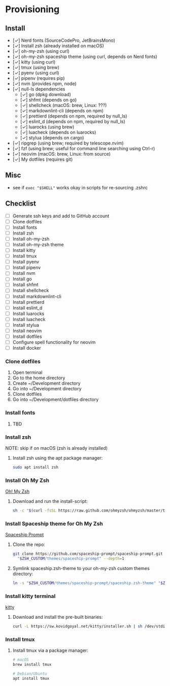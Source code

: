 # Provisioning

## Install

- [✓] Nerd fonts (SourceCodePro, JetBrainsMono)
- [✓] Install zsh (already installed on macOS)
- [✓] oh-my-zsh (using curl)
- [✓] oh-my-zsh spaceship theme (using curl, depends on Nerd fonts)
- [✓] kitty (using curl)
- [✓] tmux (using brew)
- [✓] pyenv (using curl)
- [✓] pipenv (requires pip)
- [✓] nvm (provides npm, node)
- [✓] null-ls dependencies
  - [✓] go (dpkg download)
  - [✓] shfmt (depends on go)
  - [✓] shellcheck (macOS: brew, Linux: ???)
  - [✓] markdownlint-cli (depends on npm)
  - [✓] prettierd (depends on npm, required by null_ls)
  - [✓] eslint_d (depends on npm, required by null_ls)
  - [✓] luarocks (using brew)
  - [✓] luacheck (depends on luarocks)
  - [✓] stylua (depends on cargo)
- [✓] ripgrep (using brew; required by telescope.nvim)
- [✓] fzf (using brew; useful for command line searching using Ctrl-r)
- [✓] neovim (macOS: brew, Linux: from source)
- [✓] My dotfiles (requires git)

## Misc

- see if `exec "$SHELL"` works okay in scripts for re-sourcing .zshrc

## Checklist

- [ ] Generate ssh keys and add to GitHub account
- [ ] Clone dotfiles
- [ ] Install fonts
- [ ] Install zsh
- [ ] Install oh-my-zsh
- [ ] Install oh-my-zsh theme
- [ ] Install kitty
- [ ] Install tmux
- [ ] Install pyenv
- [ ] Install pipenv
- [ ] Install nvm
- [ ] Install go
- [ ] Install shfmt
- [ ] Install shellcheck
- [ ] Install markdownlint-cli
- [ ] Install prettierd
- [ ] Install eslint_d
- [ ] Install luarocks
- [ ] Install luacheck
- [ ] Install stylua
- [ ] Install neovim
- [ ] Install dotfiles
- [ ] Configure spell functionality for neovim
- [ ] Install docker

### Clone dotfiles

1. Open terminal
2. Go to the home directory
3. Create ~/Development directory
4. Go into ~/Development directory
5. Clone dotfiles
6. Go into ~/Development/dotfiles directory

### Install fonts

1. TBD

### Install zsh

NOTE: skip if on macOS (zsh is already installed)

1. Install zsh using the apt package manager:

   ```bash
   sudo apt install zsh
   ```

### Install Oh My Zsh

[Oh! My Zsh](https://ohmyz.sh/#install)

1. Download and run the install-script:

   ```bash
   sh -c "$(curl -fsSL https://raw.github.com/ohmyzsh/ohmyzsh/master/tools/install.sh)"
   ```

### Install Spaceship theme for Oh My Zsh

[Spaceship Prompt](https://github.com/spaceship-prompt/spaceship-prompt/)

1. Clone the repo:

   ```bash
   git clone https://github.com/spaceship-prompt/spaceship-prompt.git \
     "$ZSH_CUSTOM/themes/spaceship-prompt" --depth=1
   ```

2. Symlink spaceship.zsh-theme to your oh-my-zsh custom themes directory:

   ```bash
   ln -s "$ZSH_CUSTOM/themes/spaceship-prompt/spaceship.zsh-theme" "$ZSH_CUSTOM/themes/spaceship.zsh-theme"
   ```

### Install kitty terminal

[kitty](https://sw.kovidgoyal.net/kitty/)

1. Download and install the pre-built binaries:

   ```bash
   curl -L https://sw.kovidgoyal.net/kitty/installer.sh | sh /dev/stdin
   ```

### Install tmux

1. Install tmux via a package manager:

   ```bash
   # macOS
   brew install tmux

   # Debian/Ubuntu
   apt install tmux
   ```
